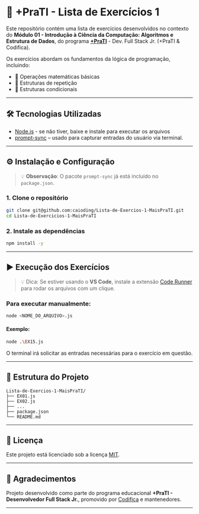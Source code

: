 # 📘 +PraTI - Lista de Exercícios 1

Este repositório contém uma lista de exercícios desenvolvidos no contexto do **Módulo 01 - Introdução à Ciência da Computação: Algoritmos e Estrutura de Dados**, do programa [**+PraTI**](https://www.maisprati.com.br/) - Dev. Full Stack Jr. (+PraTI & Codifica).

Os exercícios abordam os fundamentos da lógica de programação, incluindo:

- 🧮 Operações matemáticas básicas  
- 🔁 Estruturas de repetição  
- 🔀 Estruturas condicionais  

---

## 🛠️ Tecnologias Utilizadas

- [Node.js](https://nodejs.org/)  - se não tiver, baixe e instale para executar os arquivos
- [prompt-sync](https://www.npmjs.com/package/prompt-sync) – usado para capturar entradas do usuário via terminal.

---

## ⚙️ Instalação e Configuração

> 💡 **Observação**: O pacote `prompt-sync` já está incluído no `package.json`.

### 1. Clone o repositório
```bash
git clone git@github.com:caioding/Lista-de-Exercios-1-MaisPraTI.git
cd Lista-de-Exercicios-1-MaisPraTI
```

### 2. Instale as dependências
```bash
npm install -y
```

---

## ▶️ Execução dos Exercícios

> 💡 Dica: Se estiver usando o **VS Code**, instale a extensão [Code Runner](https://marketplace.visualstudio.com/items?itemName=formulahendry.code-runner) para rodar os arquivos com um clique.

### Para executar manualmente:
```bash
node <NOME_DO_ARQUIVO>.js
```

#### Exemplo:
```bash
node .\EX15.js 
```

O terminal irá solicitar as entradas necessárias para o exercício em questão.

---

## 📂 Estrutura do Projeto

```
Lista-de-Exercios-1-MaisPraTI/
├── EX01.js
├── EX02.js
├── ...
├── package.json
└── README.md
```

---

## 📝 Licença

Este projeto está licenciado sob a licença [MIT](LICENSE).

---

## 🤝 Agradecimentos

Projeto desenvolvido como parte do programa educacional **+PraTI - Desenvolvedor Full Stack Jr.**, promovido por [Codifica](https://www.codificaedu.com.br/) e mantenedores.

---
